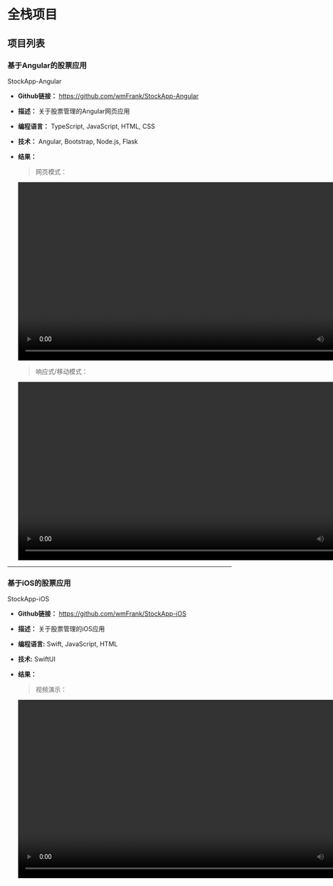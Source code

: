 # 全栈项目

## 项目列表

### 基于Angular的股票应用

StockApp-Angular

- **Github链接：** https://github.com/wmFrank/StockApp-Angular
- **描述：** 关于股票管理的Angular网页应用
- **编程语言：** TypeScript, JavaScript, HTML, CSS
- **技术：** Angular, Bootstrap, Node.js, Flask
- **结果：**

    > 网页模式：

    <video width="800" controls><source src="https://user-images.githubusercontent.com/30235642/177258499-65526b36-ff7d-4a41-8e10-ef85783bd4a8.mp4" type="video/mp4"></video>


    > 响应式/移动模式：

    <video width="800" controls><source src="https://user-images.githubusercontent.com/30235642/177258529-d339cbd8-53e9-48a7-a1b6-625234b5a068.mp4" type="video/mp4"></video>

---

### 基于iOS的股票应用

StockApp-iOS

- **Github链接：** https://github.com/wmFrank/StockApp-iOS
- **描述：** 关于股票管理的iOS应用
- **编程语言:** Swift, JavaScript, HTML
- **技术:** SwiftUI
- **结果：**

    > 视频演示：

    <video width="800" controls><source src="https://user-images.githubusercontent.com/30235642/177234549-5e39495c-e548-4b15-abce-2b1d25d08fe0.mp4" type="video/mp4"></video>
